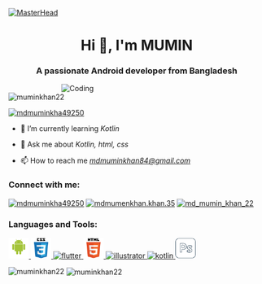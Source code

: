 [![MasterHead](https://innovativemonks.com/img/android-app.jpg)](https://mdrayhanakon.com)
<h1 align="center">Hi 👋, I'm MUMIN</h1>
<h3 align="center">A passionate Android developer from Bangladesh</h3>
<img src="https://cdn.dribbble.com/users/1162077/screenshots/3848914/programmer.gif" alt="Coding" width="400" align="right">
<p align="left"> <img src="https://komarev.com/ghpvc/?username=muminkhan22&label=Profile%20views&color=0e75b6&style=flat" alt="muminkhan22" /> </p>

<p align="left"> <a href="https://twitter.com/mdmuminkha49250" target="blank"><img src="https://img.shields.io/twitter/follow/mdmuminkha49250?logo=twitter&style=for-the-badge" alt="mdmuminkha49250" /></a> </p>

- 🌱 I’m currently learning *Kotlin*

- 💬 Ask me about *Kotlin, html, css*

- 📫 How to reach me *mdmuminkhan84@gmail.com*

<h3 align="left">Connect with me:</h3>
<p align="left">
<a href="https://twitter.com/mdmuminkha49250" target="blank"><img align="center" src="https://raw.githubusercontent.com/rahuldkjain/github-profile-readme-generator/master/src/images/icons/Social/twitter.svg" alt="mdmuminkha49250" height="30" width="40" /></a>
<a href="https://fb.com/mdmumenkhan.khan.35" target="blank"><img align="center" src="https://raw.githubusercontent.com/rahuldkjain/github-profile-readme-generator/master/src/images/icons/Social/facebook.svg" alt="mdmumenkhan.khan.35" height="30" width="40" /></a>
<a href="https://instagram.com/md_mumin_khan_22" target="blank"><img align="center" src="https://raw.githubusercontent.com/rahuldkjain/github-profile-readme-generator/master/src/images/icons/Social/instagram.svg" alt="md_mumin_khan_22" height="30" width="40" /></a>
</p>

<h3 align="left">Languages and Tools:</h3>
<p align="left"> <a href="https://developer.android.com" target="_blank" rel="noreferrer"> <img src="https://raw.githubusercontent.com/devicons/devicon/master/icons/android/android-original-wordmark.svg" alt="android" width="40" height="40"/> </a> <a href="https://www.w3schools.com/css/" target="_blank" rel="noreferrer"> <img src="https://raw.githubusercontent.com/devicons/devicon/master/icons/css3/css3-original-wordmark.svg" alt="css3" width="40" height="40"/> </a> <a href="https://flutter.dev" target="_blank" rel="noreferrer"> <img src="https://www.vectorlogo.zone/logos/flutterio/flutterio-icon.svg" alt="flutter" width="40" height="40"/> </a> <a href="https://www.w3.org/html/" target="_blank" rel="noreferrer"> <img src="https://raw.githubusercontent.com/devicons/devicon/master/icons/html5/html5-original-wordmark.svg" alt="html5" width="40" height="40"/> </a> <a href="https://www.adobe.com/in/products/illustrator.html" target="_blank" rel="noreferrer"> <img src="https://www.vectorlogo.zone/logos/adobe_illustrator/adobe_illustrator-icon.svg" alt="illustrator" width="40" height="40"/> </a> <a href="https://kotlinlang.org" target="_blank" rel="noreferrer"> <img src="https://www.vectorlogo.zone/logos/kotlinlang/kotlinlang-icon.svg" alt="kotlin" width="40" height="40"/> </a> <a href="https://www.photoshop.com/en" target="_blank" rel="noreferrer"> <img src="https://raw.githubusercontent.com/devicons/devicon/master/icons/photoshop/photoshop-line.svg" alt="photoshop" width="40" height="40"/> </a> </p>

<p><img align="left" src="https://github-readme-stats.vercel.app/api/top-langs?username=muminkhan22&show_icons=true&locale=en&layout=compact" alt="muminkhan22" /></p>

<p>&nbsp;<img align="center" src="https://github-readme-stats.vercel.app/api?username=muminkhan22&show_icons=true&locale=en" alt="muminkhan22" /></p>
